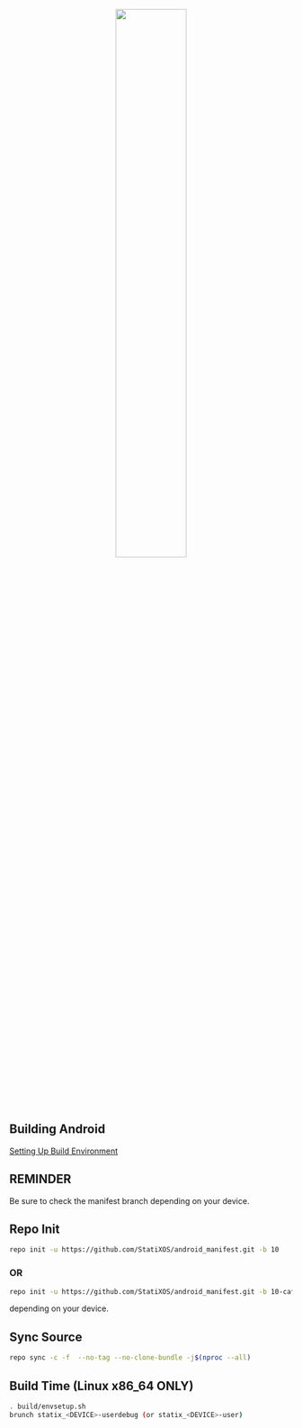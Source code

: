 [<center><img src="https://i.imgur.com/osNyVek.png" height="50%" width="50%;"/></center>](https://github.com/StatiXOS)

## Building Android ##
[Setting Up Build Environment](https://raw.githubusercontent.com/nathanchance/Android-Tools/master/Guides/Building_AOSP.txt)

## REMINDER ##
Be sure to check the manifest branch depending on your device.

## Repo Init ##
```bash
repo init -u https://github.com/StatiXOS/android_manifest.git -b 10
```

### OR ###
```bash
repo init -u https://github.com/StatiXOS/android_manifest.git -b 10-caf
```
depending on your device.

## Sync Source ##
```bash
repo sync -c -f  --no-tag --no-clone-bundle -j$(nproc --all)
```
## Build Time (Linux x86_64 ONLY) ##
```bash
. build/envsetup.sh
brunch statix_<DEVICE>-userdebug (or statix_<DEVICE>-user)
```
